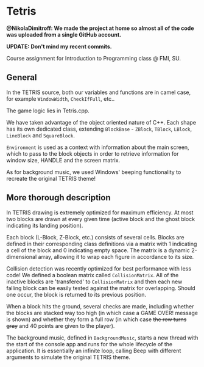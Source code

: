 Tetris
======

__@NikolaDimitroff: We made the project at home so almost all of the code was uploaded from a single GitHub account.__

__UPDATE: Don't mind my recent commits.__

Course assignment for Introduction to Programming class @ FMI, SU.

General
------------------------
In the TETRIS source, both our variables and functions are in camel case, for example `WindowWidth`, `CheckIfFull`, etc..

The game logic lies in Tetris.cpp. 

We have taken advantage of the object oriented nature of C++. Each shape has its own dedicated class, extending `BlockBase` - `ZBlock`, `TBlock`, `LBlock`, `LineBlock` and `SquareBlock`.

`Environment` is used as a context with information about the main screen, which to pass to the block objects in order to retrieve information for window size, HANDLE and the screen matrix.

As for background music, we used Windows' beeping functionality to recreate the original TETRIS theme!

More thorough description
------------------------
In TETRIS drawing is extremely optimized for maximum efficiency. At most two blocks are drawn at every given time (active block and the ghost block indicating its landing position). 

Each block (L-Block, Z-Block, etc.) consists of several cells. Blocks are defined in their corresponding class definitions via a matrix with 1 indicating a cell of the block and 0 indicating empty space. The matrix is a dynamic 2-dimensional array, allowing it to wrap each figure in accordance to its size.

Collision detection was recently optimized for best performance with less code! We defined a boolean matrix called `CollisionMatrix`. All of the inactive blocks are 'transfered' to `CollisionMatrix` and then each new falling block can be easily tested against the matrix for overlapping. Should one occur, the block is returned to its previous position.

When a block hits the ground, several checks are made, including whether the blocks are stacked way too high (in which case a GAME OVER! message is shown) and whether they form a full row (in which case ~~the row turns gray~~ and 40 points are given to the player).

The background music, defined in `BackgroundMusic`, starts a new thread with the start of the console app and runs for the whole lifecycle of the application. It is essentially an infinite loop, calling Beep with different arguments to simulate the original TETRIS theme.
